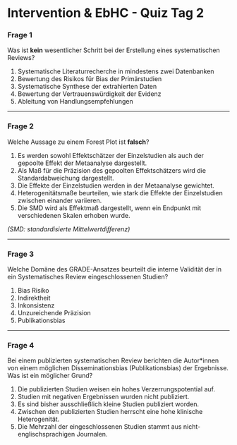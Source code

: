 # Intervention & EbHC - Quiz Tag 2
  
### Frage 1  

Was ist **kein** wesentlicher Schritt bei der Erstellung eines  systematischen Reviews? <br>  

1)  Systematische Literaturrecherche in mindestens zwei Datenbanken<br>  
2)  Bewertung des Risikos für Bias der Primärstudien<br>  
3)  Systematische Synthese der extrahierten Daten<br>  
4)  Bewertung der Vertrauenswürdigkeit der Evidenz<br>  
5)  Ableitung von Handlungsempfehlungen <br>  
  
---

### Frage 2

Welche Aussage zu einem Forest Plot ist **falsch**? <br>  
  
1) Es werden sowohl Effektschätzer der Einzelstudien als auch der gepoolte Effekt der Metaanalyse dargestellt.<br>  
2) Als Maß für die Präzision des gepoolten Effektschätzers wird die Standardabweichung dargestellt.<br>  
3) Die Effekte der Einzelstudien werden in der Metaanalyse gewichtet.<br>  
4) Heterogenitätsmaße beurteilen, wie stark die Effekte der Einzelstudien zwischen einander variieren.<br>  
5) Die SMD wird als Effektmaß dargestellt, wenn ein Endpunkt mit verschiedenen Skalen erhoben wurde. <br>  
  
*(SMD: standardisierte Mittelwertdifferenz)*

---

### Frage 3  

Welche Domäne des GRADE-Ansatzes beurteilt die interne Validität der in ein Systematisches Review eingeschlossenen Studien?<br>  
  
1) Bias Risiko<br>  
2) Indirektheit<br>  
3) Inkonsistenz<br>  
4) Unzureichende Präzision<br>  
5) Publikationsbias<br>  
   
---

### Frage 4  

Bei einem publizierten systematischen Review berichten die Autor*innen von einem möglichen Disseminationsbias (Publikationsbias) der Ergebnisse. Was ist ein möglicher Grund?<br>  
  
1) Die publizierten Studien weisen ein hohes Verzerrungspotential auf.<br>  
2) Studien mit negativen Ergebnissen wurden nicht publiziert.<br>  
3) Es sind bisher ausschließlich kleine Studien publiziert worden.<br>  
4) Zwischen den publizierten Studien herrscht eine hohe klinische Heterogenität.<br>  
5) Die Mehrzahl der eingeschlossenen Studien stammt aus nicht-englischsprachigen Journalen.<br>  

  



  

